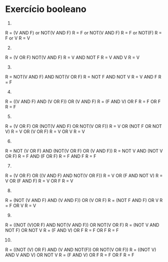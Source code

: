 # Exercício booleano
1. 
R = (V AND F) or NOT(V AND F)
R = F or NOT(V AND F)
R = F or NOT(F)
R = F or V
R = V

2. 
R = (V OR F) NOT(V AND F)
R = V AND NOT F
R = V AND V
R = V

3. 
R = NOT(V AND F) AND NOT(V OR F)
R = NOT F AND NOT V
R = V AND F
R = F 

4. 
R = ((V AND F) AND (V OR F)) OR (V AND F)
R = (F AND V) OR F
R = F OR F
R = F

5. 
R = (V OR F) OR (NOT(V AND F) OR NOT(V OR F))
R = V OR (NOT F OR NOT V)
R = V OR (V OR F)
R = V OR V
R = V

6. 
R = NOT (V OR F) AND (NOT(V OR F) OR (V AND F))
R = NOT V AND (NOT V OR F)
R = F AND (F OR F)
R = F AND F
R = F

7.
R = (V OR F) OR ((V AND F) AND NOT(V OR F))
R = V OR (F AND NOT V)
R = V OR (F AND F)
R = V OR F
R = V

8. 
R = (NOT (V AND F) AND (V AND F)) OR (V OR F)
R = (NOT F AND F) OR V
R = F OR V
R = V

9. 
R = ((NOT (V)OR F) AND NOT(V AND F)) OR NOT(V OR F)
R = (NOT V AND NOT F) OR NOT V
R = (F AND V) OR F
R = F OR F
R = F

10. 
R = ((NOT (V) OR F) AND (V AND NOT(F)) OR NOT(V OR F))
R = ((NOT V) AND V AND V) OR NOT V
R = (F AND V) OR F
R = F OR F
R = F